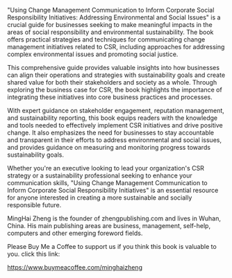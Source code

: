 

"Using Change Management Communication to Inform Corporate Social Responsibility Initiatives: Addressing Environmental and Social Issues" is a crucial guide for businesses seeking to make meaningful impacts in the areas of social responsibility and environmental sustainability. The book offers practical strategies and techniques for communicating change management initiatives related to CSR, including approaches for addressing complex environmental issues and promoting social justice.

This comprehensive guide provides valuable insights into how businesses can align their operations and strategies with sustainability goals and create shared value for both their stakeholders and society as a whole. Through exploring the business case for CSR, the book highlights the importance of integrating these initiatives into core business practices and processes.

With expert guidance on stakeholder engagement, reputation management, and sustainability reporting, this book equips readers with the knowledge and tools needed to effectively implement CSR initiatives and drive positive change. It also emphasizes the need for businesses to stay accountable and transparent in their efforts to address environmental and social issues, and provides guidance on measuring and monitoring progress towards sustainability goals.

Whether you're an executive looking to lead your organization's CSR strategy or a sustainability professional seeking to enhance your communication skills, "Using Change Management Communication to Inform Corporate Social Responsibility Initiatives" is an essential resource for anyone interested in creating a more sustainable and socially responsible future.

MingHai Zheng is the founder of zhengpublishing.com and lives in Wuhan, China. His main publishing areas are business, management, self-help, computers and other emerging foreword fields.

Please Buy Me a Coffee to support us if you think this book is valuable to you. click this link:

https://www.buymeacoffee.com/minghaizheng
